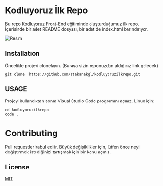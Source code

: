 # Kodluyoruz İlk Repo

Bu repo [Kodluyoruz](kodluyoruz.org) Front-End eğitiminde oluşturduğumuz ilk repo. İçerisinde bir adet README dosyası, bir adet de index.html barındırıyor.

![Resim](proje.jpg)

## Installation

Öncelikle projeyi clonelayın. (Buraya sizin reponuzdan aldığınız link gelecek)

```
git clone  https://github.com/atakanakgl/kodluyoruzilkrepo.git

```

## USAGE

Projeyi kullandıktan sonra Visual Studio Code programını açınız.
Linux için:

```
cd kodluyoruzilkrepo
code .
```

# Contributing

Pull requestler kabul edilir. Büyük değişiklikler için, lütfen önce neyi değiştirmek istediğinizi tartışmak için bir konu açınız.

## License

[MIT](https://choosealicense.com/licenses/mit/)
